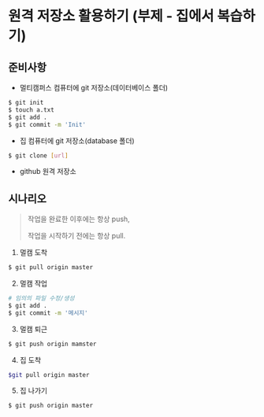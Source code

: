 # 원격 저장소 활용하기 (부제 - 집에서 복습하기)

## 준비사항

* 멀티캠퍼스 컴퓨터에 git 저장소(데이터베이스 폴더)

```bash
$ git init
$ touch a.txt
$ git add .
$ git commit -m 'Init'
```



* 집 컴퓨터에 git 저장소(database 폴더)

```bash
$ git clone [url]
```

* github 원격 저장소

## 시나리오

> 작업을 완료한 이후에는 항상 push, 
>
> 작업을 시작하기 전에는 항상 pull.

1. 멀캠 도착

```bash
$ git pull origin master
```

2. 멀캠 작업

```bash
# 임의의 파일 수정/생성
$ git add .
$ git commit -m '메시지'
```

3. 멀캠 퇴근

```bash
$ git push origin mamster
```

4. 집 도착

```bash
$git pull origin master
```

5. 집 나가기

```bash
$ git push origin master
```


